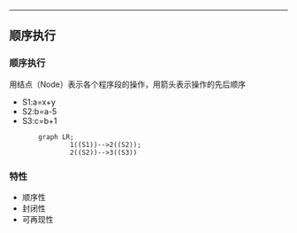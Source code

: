 
---
## 顺序执行
### 顺序执行
用结点（Node）表示各个程序段的操作，用箭头表示操作的先后顺序
* S1:a=x+y
* S2:b=a-5
* S3:c=b+1
    ```mermaid
        graph LR;
                1((S1))-->2((S2));
                2((S2))-->3((S3))
    ```

### 特性
* 顺序性
* 封闭性
* 可再现性